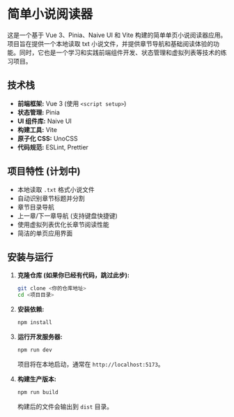 # 简单小说阅读器

这是一个基于 Vue 3、Pinia、Naive UI 和 Vite 构建的简单单页小说阅读器应用。项目旨在提供一个本地读取 txt 小说文件，并提供章节导航和基础阅读体验的功能。同时，它也是一个学习和实践前端组件开发、状态管理和虚拟列表等技术的练习项目。

## 技术栈

- **前端框架:** Vue 3 (使用 `<script setup>`)
- **状态管理:** Pinia
- **UI 组件库:** Naive UI
- **构建工具:** Vite
- **原子化 CSS:** UnoCSS
- **代码规范:** ESLint, Prettier

## 项目特性 (计划中)

- 本地读取 `.txt` 格式小说文件
- 自动识别章节标题并分割
- 章节目录导航
- 上一章/下一章导航 (支持键盘快捷键)
- 使用虚拟列表优化长章节阅读性能
- 简洁的单页应用界面

## 安装与运行

1.  **克隆仓库 (如果你已经有代码，跳过此步):**
    ```bash
    git clone <你的仓库地址>
    cd <项目目录>
    ```
2.  **安装依赖:**
    ```bash
    npm install
    ```
3.  **运行开发服务器:**

    ```bash
    npm run dev
    ```

    项目将在本地启动，通常在 `http://localhost:5173`。

4.  **构建生产版本:**
    ```bash
    npm run build
    ```
    构建后的文件会输出到 `dist` 目录。
